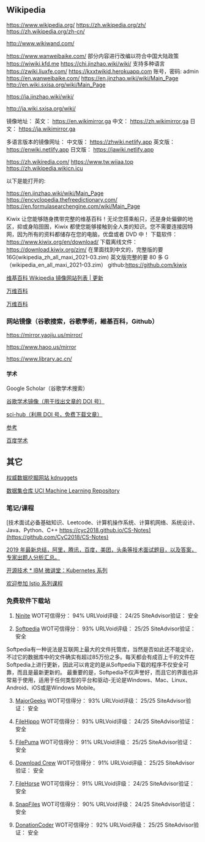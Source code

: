 
## Wikipedia

https://www.wikipedia.org/
https://zh.wikipedia.org/zh/
https://zh.wikipedia.org/zh-cn/

http://www.wikiwand.com/

https://www.wanweibaike.com/ 部分内容进行改编以符合中国大陆政策
https://wiwiki.kfd.me
https://chi.jinzhao.wiki/wiki/ 支持多种语言
https://zwiki.liuxfe.com/
https://kxxtwikid.herokuapp.com 账号，密码: admin
https://en.wanweibaike.com/
https://en.jinzhao.wiki/wiki/Main_Page
http://en.wiki.sxisa.org/wiki/Main_Page

https://ja.jinzhao.wiki/wiki/

http://ja.wiki.sxisa.org/wiki/


镜像地址：
英文： https://en.wikimirror.ga
中文： https://zh.wikimirror.ga
日文： https://ja.wikimirror.ga

多语言版本的镜像网址：
中文版： https://zhwiki.netlify.app
英文版： https://enwiki.netlify.app
日文版： https://jawiki.netlify.app

https://zh.wikiredia.com/
https://www.tw.wiiaa.top
https://zh.wikipedia.wikicn.icu

以下是能打开的:

https://en.jinzhao.wiki/wiki/Main_Page
https://encyclopedia.thefreedictionary.com/
https://en.formulasearchengine.com/wiki/Main_Page

Kiwix 让您能够随身携带完整的维基百科！无论您搭乘船只，还是身处偏僻的地区，抑或身陷囹圄，Kiwix 都使您能够接触到全人类的知识。您不需要连接因特网，因为所有的资料都储存在您的电脑，优盘或者 DVD 中！
下载软件：https://www.kiwix.org/en/download/
下载离线文件：https://download.kiwix.org/zim/
在里面找到中文的，完整版的要 16G(wikipedia_zh_all_maxi_2021-03.zim)
英文版完整的要 80 多 G（wikipedia_en_all_maxi_2021-03.zim）
github:https://github.com/kiwix

[维基百科 Wikipedia 镜像网站列表 | 更新](https://zgc261.com/wikipedia.html)


[万维百科](https://www.wanweibaike.com/)

[万维百科](https://www.wanweibaike.net/)

### 网站镜像（谷歌搜索，谷歌學術，維基百科，Github）

https://mirror.yaojiu.us/mirror/

https://www.haoo.us/mirror

https://www.library.ac.cn/

#### 学术

Google Scholar（谷歌学术搜索）

[谷歌学术镜像（用于找出文章的 DOI 号）](https://gfsoso.99lb.net/)

[sci-hub（利用 DOI 号，免费下载文章）](https://sci-hub.shop/)

[参考](https://www.zhihu.com/topic/19653450/top-answers)

[百度学术](https://xueshu.baidu.com/)

## 其它

[权威数据挖掘网站 kdnuggets](https://www.kdnuggets.com/)

[数据集仓库 UCI Machine Learning Repository](https://archive.ics.uci.edu/ml/index.php)

### 笔记/课程


[技术面试必备基础知识、Leetcode、计算机操作系统、计算机网络、系统设计、Java、Python、C++ https://cyc2018.github.io/CS-Notes](https://github.com/CyC2018/CS-Notes)

[2019 年最新总结，阿里，腾讯，百度，美团，头条等技术面试题目，以及答案，专家出题人分析汇总。](https://github.com/0voice/interview_internal_reference)

[开源技术 \* IBM 微讲堂：Kubernetes 系列](https://developer.ibm.com/cn/tv/2018/opentec-k8s/)

[欢迎参加 Istio 系列课程](https://developer.ibm.com/cn/os-academy-istio/)

### 免费软件下载站
1. [Ninite](https://ninite.com/)
WOT可信得分： 94%
URLVoid评级： 24/25
SiteAdvisor验证： 安全

2. [Softpedia](https://www.softpedia.com/)
WOT可信得分： 93%
URLVoid评级： 25/25
SiteAdvisor验证： 安全

Softpedia有一种说法是互联网上最大的文件托管库，当然是否如此还不能定论，不过它的数据库中的文件确实有超过85万份之多。每天都会有成百上千的文件在Softpedia上进行更新，因此可以肯定的是从Softpedia下载的程序不仅安全可靠，而且是最新更新的。
最重要的是，Softpedia不仅声誉好，而且它的界面也非常易于使用，适用于任何类型的平台和驱动-无论是Windows、Mac、Linux、Android、iOS或是Windows Mobile。

3. [MajorGeeks](https://www.majorgeeks.com/)
WOT可信得分： 93%
URLVoid评级： 25/25
SiteAdvisor验证： 安全

4. [FileHippo](https://filehippo.com/)
WOT可信得分： 93%
URLVoid评级： 24/25
SiteAdvisor验证： 安全

5. [FilePuma](https://www.filepuma.com/)
WOT可信得分： 91%
URLVoid评级： 25/25
SiteAdvisor验证： 安全

6. [Download Crew](https://www.downloadcrew.com/)
WOT可信得分： 91%
URLVoid评级： 25/25
SiteAdvisor验证： 安全

7. [FileHorse](https://www.filehorse.com/)
WOT可信得分： 91%
URLVoid评级： 24/25
SiteAdvisor验证： 安全

8. [SnapFiles](https://www.snapfiles.com/)
WOT可信得分： 90%
URLVoid评级： 24/25
SiteAdvisor验证： 安全

9. [DonationCoder](https://www.donationcoder.com/)
WOT可信得分： 92%
URLVoid评级： 25/25
SiteAdvisor验证： 安全